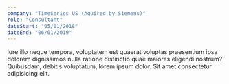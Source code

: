 ```yaml
---
company: "TimeSeries US (Aquired by Siemens)"
role: "Consultant"
dateStart: "05/01/2018"
dateEnd: "06/01/2019"
---
```


Iure illo neque tempora, voluptatem est quaerat voluptas praesentium ipsa dolorem dignissimos nulla ratione distinctio quae maiores eligendi nostrum? Quibusdam, debitis voluptatum, lorem ipsum dolor. Sit amet consectetur adipisicing elit.